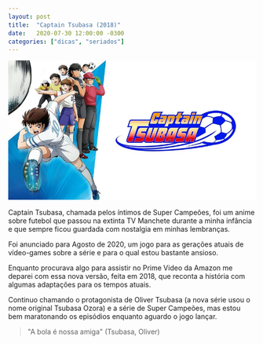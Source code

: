 ```yaml
---
layout: post
title:  "Captain Tsubasa (2018)"
date:   2020-07-30 12:00:00 -0300
categories: ["dicas", "seriados"]
---
```


![Captain Tsubasa (2018)](/assets/202007/29_captain_tsubasa.jpg)

Captain Tsubasa, chamada pelos íntimos de Super Campeões, foi um anime sobre futebol que passou na extinta TV Manchete durante a minha infância e que sempre ficou guardada com nostalgia em minhas lembranças.

Foi anunciado para Agosto de 2020, um jogo para as gerações atuais de vídeo-games sobre a série e para o qual estou bastante ansioso.

Enquanto procurava algo para assistir no Prime Video da Amazon me deparei com essa nova versão, feita em 2018, que reconta a história com algumas adaptações para os tempos atuais.

Continuo chamando o protagonista de Oliver Tsubasa (a nova série usou o nome original Tsubasa Ozora) e a série de Super Campeões, mas estou bem maratonando os episódios enquanto aguardo o jogo lançar.

> "A bola é nossa amiga" (Tsubasa, Oliver)